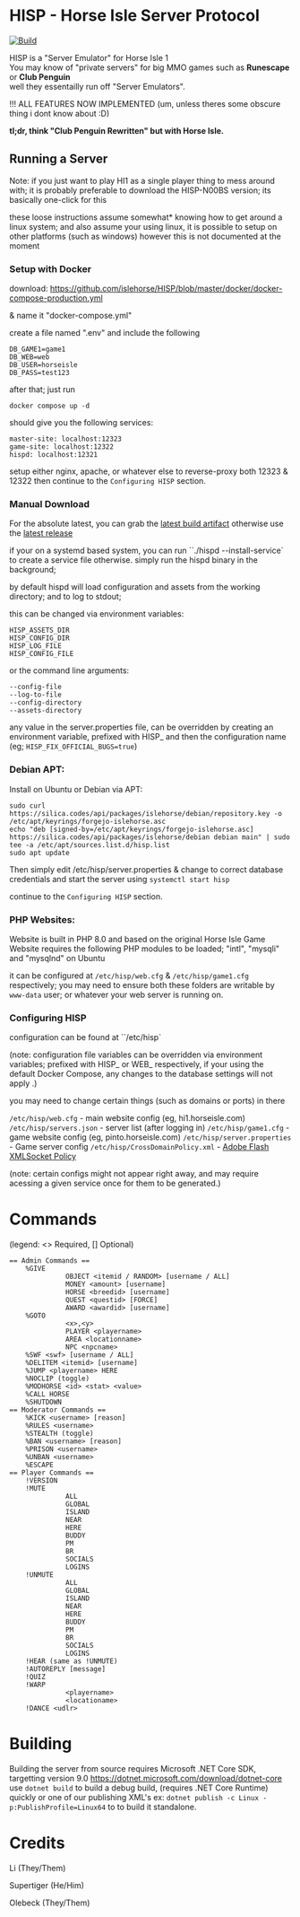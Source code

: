 # HISP - Horse Isle Server Protocol

[![Build](https://github.com/islehorse/HISP/workflows/build/badge.svg)](https://github.com/islehorse/HISP/actions?query=workflow%3Abuild)

HISP is a "Server Emulator" for Horse Isle 1          
You may know of "private servers" for big MMO games such as **Runescape** or **Club Penguin**          
well they essentailly run off "Server Emulators".          

!!! ALL FEATURES NOW IMPLEMENTED (um, unless theres some obscure thing i dont know about :D)

**tl;dr, think "Club Penguin Rewritten" but with Horse Isle.**


## Running a Server

Note: if you just want to play HI1 as a single player thing to mess around with;
it is probably preferable to download the HISP-N00BS version; its basically one-click for this

these loose instructions assume somewhat\* knowing how to get around a linux system;
and also assume your using linux, it is possible to setup on other platforms (such as windows)
however this is not documented at the moment


### Setup with Docker

download: https://github.com/islehorse/HISP/blob/master/docker/docker-compose-production.yml

& name it "docker-compose.yml"

create a file named ".env" and include the following
```
DB_GAME1=game1
DB_WEB=web
DB_USER=horseisle
DB_PASS=test123
```

after that; just run 
```
docker compose up -d
```

should give you the following services: 

```
master-site: localhost:12323
game-site: localhost:12322
hispd: localhost:12321
```

setup either nginx, apache, or whatever else to reverse-proxy both 12323 & 12322
then continue to the `Configuring HISP` section.

### Manual Download

For the absolute latest, you can grab the [latest build artifact](https://github.com/islehorse/HISP/actions/workflows/build.yml)
otherwise use the [latest release](https://github.com/islehorse/HISP/releases)

if your on a systemd based system, you can run ``./hispd --install-service` 
to create a service file otherwise. simply run the hispd binary in the background;

by default hispd will load configuration and assets from the working directory;
and to log to stdout;

this can be changed via environment variables:
```
HISP_ASSETS_DIR
HISP_CONFIG_DIR
HISP_LOG_FILE
HISP_CONFIG_FILE
```

or the command line arguments:
```
--config-file
--log-to-file
--config-directory
--assets-directory
```

any value in the server.properties file, can be overridden by creating an environment variable, prefixed with HISP_ and then the configuration name
(eg; `HISP_FIX_OFFICIAL_BUGS=true`)

### Debian APT:

Install on Ubuntu or Debian via APT:
```
sudo curl https://silica.codes/api/packages/islehorse/debian/repository.key -o /etc/apt/keyrings/forgejo-islehorse.asc
echo "deb [signed-by=/etc/apt/keyrings/forgejo-islehorse.asc] https://silica.codes/api/packages/islehorse/debian debian main" | sudo tee -a /etc/apt/sources.list.d/hisp.list
sudo apt update
```

Then simply edit /etc/hisp/server.properties & change to correct database credentials
and start the server using `systemctl start hisp`

continue to the `Configuring HISP` section.

### PHP Websites:

Website is built in PHP 8.0 and based on the original Horse Isle Game Website
requires the following PHP modules to be loaded; "intl", "mysqli" and "mysqlnd" on Ubuntu

it can be configured at ``/etc/hisp/web.cfg`` & ``/etc/hisp/game1.cfg`` respectively;
you may need to ensure both these folders are writable by ``www-data`` user;
or whatever your web server is running on.

### Configuring HISP
configuration can be found at ``/etc/hisp` 

(note: configuration file variables can be overridden via environment variables;
prefixed with HISP_ or WEB_ respectively, if your using the default Docker Compose, 
any changes to the database settings will not apply .)

you may need to change certain things (such as domains or ports) in there


`/etc/hisp/web.cfg` - main website config (eg, hi1.horseisle.com)
`/etc/hisp/servers.json` - server list (after logging in)
`/etc/hisp/game1.cfg` - game website config (eg, pinto.horseisle.com)
`/etc/hisp/server.properties` - Game server config
`/etc/hisp/CrossDomainPolicy.xml` - [Adobe Flash XMLSocket Policy](https://clients.sisrv.net/knowledgebase/80/How-to-setup-Flash-Socket-Policy-File.html)

(note: certain configs might not appear right away, and may require acessing a given service once for them to be generated.)


# Commands     
(legend: <> Required, [] Optional)
```
== Admin Commands ==            
    %GIVE                 
              OBJECT <itemid / RANDOM> [username / ALL]         
              MONEY <amount> [username]             
              HORSE <breedid> [username]         
              QUEST <questid> [FORCE]       
              AWARD <awardid> [username]
    %GOTO                             
              <x>,<y>         
              PLAYER <playername>        
              AREA <locationname>           
              NPC <npcname>             
    %SWF <swf> [username / ALL]
    %DELITEM <itemid> [username]
    %JUMP <playername> HERE              
    %NOCLIP (toggle)            
    %MODHORSE <id> <stat> <value>
    %CALL HORSE            
    %SHUTDOWN
== Moderator Commands ==         
    %KICK <username> [reason]         
    %RULES <username>          
    %STEALTH (toggle)        
    %BAN <username> [reason]     
    %PRISON <username>
    %UNBAN <username>       
    %ESCAPE               
== Player Commands ==         
    !VERSION 
    !MUTE                    
              ALL        
              GLOBAL       
              ISLAND        
              NEAR        
              HERE        
              BUDDY        
              PM        
              BR          
              SOCIALS         
              LOGINS            
    !UNMUTE              
              ALL         
              GLOBAL         
              ISLAND         
              NEAR        
              HERE         
              BUDDY       
              PM           
              BR             
              SOCIALS           
              LOGINS               
    !HEAR (same as !UNMUTE)            
    !AUTOREPLY [message]              
    !QUIZ                   
    !WARP           
              <playername>           
              <locationame>        
    !DANCE <udlr>       
```
 
# Building
 Building the server from source requires Microsoft .NET Core SDK, targetting version 9.0 https://dotnet.microsoft.com/download/dotnet-core
 use `dotnet build` to build a debug build, (requires .NET Core Runtime) quickly or one of our publishing XML's
 ex:
 `dotnet publish -c Linux -p:PublishProfile=Linux64` to to build it standalone.
 
 
 # Credits
 
Li (They/Them)

Supertiger (He/Him)

Olebeck (They/Them)
 
